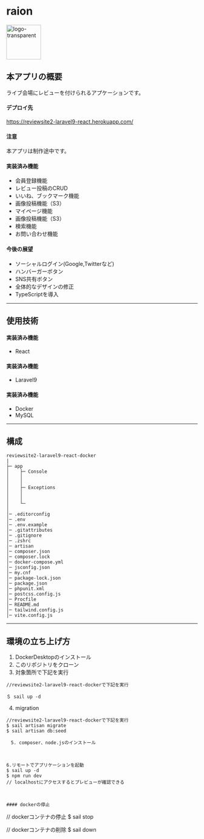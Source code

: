 # raion

<img width="91" alt="logo-transparent" src="https://user-images.githubusercontent.com/105682555/189569009-f34bd847-62f2-4924-a3e7-42ce76a6c156.png">

## 本アプリの概要
ライブ会場にレビューを付けられるアプケーションです。

#### デプロイ先
https://reviewsite2-laravel9-react.herokuapp.com/

#### 注意
本アプリは制作途中です。

#### 実装済み機能
- 会員登録機能
- レビュー投稿のCRUD
- いいね、ブックマーク機能
- 画像投稿機能（S3）
- マイページ機能
- 画像投稿機能（S3）
- 検索機能
- お問い合わせ機能


#### 今後の展望
- ソーシャルログイン(Google,Twitterなど)
- ハンバーガーボタン
- SNS共有ボタン
- 全体的なデザインの修正
- TypeScriptを導入

---

## 使用技術
#### 実装済み機能
- React

#### 実装済み機能

- Laravel9

#### 実装済み機能
- Docker
- MySQL

---

## 構成

```	
reviewsite2-laravel9-react-docker
|
├─ app
│    ├─ Console
│    │
│    │
│    ├─ Exceptions
│    │
│    │
│    └─ 
│
│─ .editorconfig
│─ .env
│─ .env.example
│─ .gitattributes
│─ .gitignore
│─ .zshrc
│─ artisan
│─ composer.json
│─ composer.lock
│─ docker-compose.yml
│─ jsconfig.json
│─ my.cnf
│─ package-lock.json
│─ package.json
│─ phpunit.xml
│─ postcss.config.js
│─ Procfile
│─ README.md
│─ tailwind.config.js
│─ vite.config.js

```

---

## 環境の立ち上げ方
1. DockerDesktopのインストール
2. このリポジトリをクローン
3. 対象箇所で下記を実行
```
//reviewsite2-laravel9-react-dockerで下記を実行

＄ sail up -d
```

4. migration
```
//reviewsite2-laravel9-react-dockerで下記を実行
$ sail artisan migrate
$ sail artisan db:seed

　5. composer、node.jsのインストール



6.リモートでアプリケーションを起動
$ sail up -d
$ npm run dev
// localhostにアクセスするとプレビューが確認できる



#### dockerの停止
```
// dockerコンテナの停止
$ sail stop

// dockerコンテナの削除
$ sail down
```
